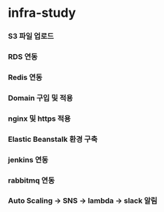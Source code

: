 # infra-study

### S3 파일 업로드

### RDS 연동

### Redis 연동

### Domain 구입 및 적용

### nginx 및 https 적용

### Elastic Beanstalk 환경 구축

### jenkins 연동

### rabbitmq 연동

### Auto Scaling -> SNS -> lambda -> slack 알림
